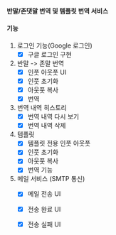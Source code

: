 #### 반말/존댓말 번역 및 템플릿 번역 서비스

#### 기능
1. 로그인 기능(Google 로그인)
    - [X] 구글 로그인 구현

2. 반말 -> 존말 번역 
    - [X] 인풋 아웃풋 UI
    - [X] 인풋 초기화
    - [X] 아웃풋 복사
    - [X] 번역 
3. 번역 내역 히스토리
    - [X] 번역 내역 다시 보기
    - [X] 번역 내역 삭제

4. 템플릿 
    - [X] 템플릿 전용 인풋 아웃풋
    - [X] 인풋 초기화
    - [X] 아웃풋 복사
    - [X] 번역 기능

5. 메일 서비스 (SMTP 통신)
    - [X] 메일 전송 UI
    - [X] 전송 완료 UI
    - [X] 전송 실패 UI

